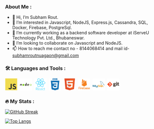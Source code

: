  ###  About Me :
- 👋 Hi, I’m Subham Rout.
- 👀 I’m interested in Javascript, NodeJS, Express.js, Cassandra, SQL, Docker, Firebase, PostgreSql.
- 🌱 I’m currently working as a backend software developer at iServeU Technology Pvt. Ltd., Bhubaneswar.
- 💞️ I’m looking to collaborate on Javascript and NodeJS.
- 📫 How to reach me 
  contact no - 8144068414 and
  mail id- subhamroutnuagaon@gmail.com
  

### :hammer_and_wrench: Languages and Tools :
  <div>
  <img src="https://github.com/devicons/devicon/blob/master/icons/javascript/javascript-original.svg" title="JavaScript" alt="JavaScript" width="40" height="40"/>&nbsp;
  <img src="https://github.com/devicons/devicon/blob/master/icons/nodejs/nodejs-original-wordmark.svg" title="NodeJS" alt="NodeJS" width="40" height="40"/>&nbsp;
  <img src="https://github.com/devicons/devicon/blob/master/icons/react/react-original-wordmark.svg" title="React" alt="React" width="40" height="40"/>&nbsp;
  <img src="https://github.com/devicons/devicon/blob/master/icons/css3/css3-plain-wordmark.svg"  title="CSS3" alt="CSS" width="40" height="40"/>&nbsp;
  <img src="https://github.com/devicons/devicon/blob/master/icons/html5/html5-original.svg" title="HTML5" alt="HTML" width="40" height="40"/>&nbsp;
  <img src="https://github.com/devicons/devicon/blob/master/icons/firebase/firebase-plain-wordmark.svg" title="Firebase" alt="Firebase" width="40" height="40"/>&nbsp;
  <img src="https://github.com/devicons/devicon/blob/master/icons/mysql/mysql-original-wordmark.svg" title="MySQL"  alt="MySQL" width="40" height="40"/>&nbsp;
  <img src="https://github.com/devicons/devicon/blob/master/icons/git/git-original-wordmark.svg" title="Git" **alt="Git" width="40" height="40"/>
</div>

### :fire: My Stats :

[![GitHub Streak](http://github-readme-streak-stats.herokuapp.com?user=subham1rout&theme=dark&background=000000)](https://git.io/streak-stats)

[![Top Langs](https://github-readme-stats.vercel.app/api/top-langs/?username=subham1rout)](https://github.com/anuraghazra/github-readme-stats)

<!---
subham1rout/subham1rout is a ✨ special ✨ repository because its `README.md` (this file) appears on your GitHub profile.
You can click the Preview link to take a look at your changes.
--->
